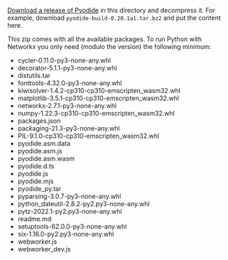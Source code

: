 [Download a release of Pyodide](https://github.com/pyodide/pyodide/releases) in this directory
and decompress it.
For example, download `pyodide-build-0.20.1a1.tar.bz2` and put the content here.

This zip comes with all the available packages. To run Python with Networkx you only need (modulo the version) the following minimum:

- cycler-0.11.0-py3-none-any.whl
- decorator-5.1.1-py3-none-any.whl
- distutils.tar
- fonttools-4.32.0-py3-none-any.whl
- kiwisolver-1.4.2-cp310-cp310-emscripten_wasm32.whl
- matplotlib-3.5.1-cp310-cp310-emscripten_wasm32.whl
- networkx-2.7.1-py3-none-any.whl
- numpy-1.22.3-cp310-cp310-emscripten_wasm32.whl
- packages.json
- packaging-21.3-py3-none-any.whl
- PIL-9.1.0-cp310-cp310-emscripten_wasm32.whl
- pyodide.asm.data
- pyodide.asm.js
- pyodide.asm.wasm
- pyodide.d.ts
- pyodide.js
- pyodide.mjs
- pyodide_py.tar
- pyparsing-3.0.7-py3-none-any.whl
- python_dateutil-2.8.2-py2.py3-none-any.whl
- pytz-2022.1-py2.py3-none-any.whl
- readme.md
- setuptools-62.0.0-py3-none-any.whl
- six-1.16.0-py2.py3-none-any.whl
- webworker.js
- webworker_dev.js

